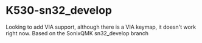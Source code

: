 # K530-sn32_develop
Looking to add VIA support, although there is a VIA keymap, it doesn't work right now. Based on the SonixQMK sn32_develop branch
